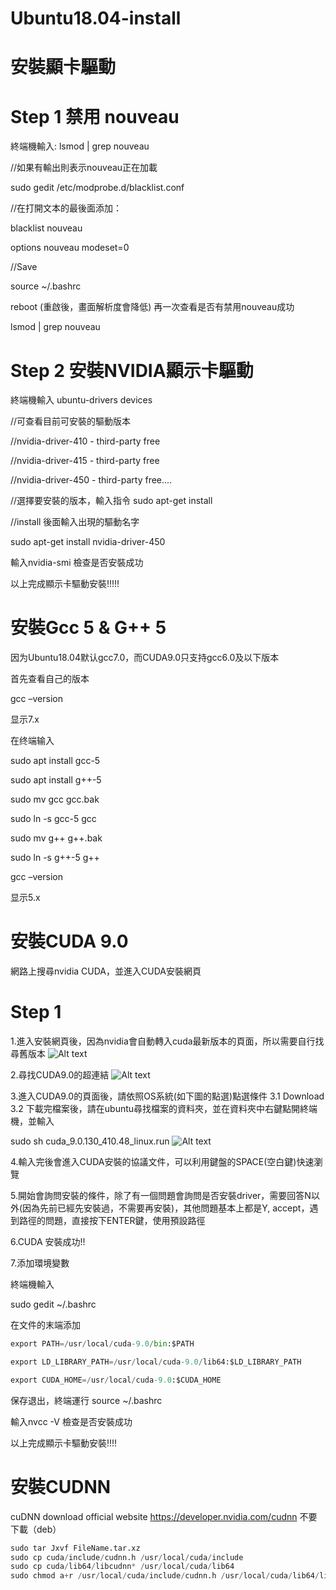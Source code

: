 # Ubuntu18.04-install


# 安裝顯卡驅動
# Step 1 禁用 nouveau

終端機輸入:
lsmod | grep nouveau

//如果有輸出則表示nouveau正在加載

sudo gedit /etc/modprobe.d/blacklist.conf

//在打開文本的最後面添加：

blacklist nouveau

options nouveau modeset=0

//Save

source ~/.bashrc

reboot
(重啟後，畫面解析度會降低)
再一次查看是否有禁用nouveau成功

lsmod | grep nouveau

# Step 2 安裝NVIDIA顯示卡驅動
終端機輸入
ubuntu-drivers devices

//可查看目前可安裝的驅動版本

//nvidia-driver-410 - third-party free

//nvidia-driver-415 - third-party free

//nvidia-driver-450 - third-party free....

//選擇要安裝的版本，輸入指令 sudo apt-get install

//install 後面輸入出現的驅動名字



sudo apt-get install nvidia-driver-450

輸入nvidia-smi 檢查是否安裝成功

以上完成顯示卡驅動安裝!!!!!

# 安裝Gcc 5 & G++ 5
因为Ubuntu18.04默认gcc7.0，而CUDA9.0只支持gcc6.0及以下版本

首先查看自己的版本

gcc –version

显示7.x

在终端输入

sudo apt install gcc-5 

sudo apt install g++-5

sudo mv gcc gcc.bak

sudo ln -s gcc-5 gcc

sudo mv g++ g++.bak

sudo ln -s g++-5 g++

gcc –version

显示5.x


# 安裝CUDA 9.0
網路上搜尋nvidia CUDA，並進入CUDA安裝網頁

# Step 1
1.進入安裝網頁後，因為nvidia會自動轉入cuda最新版本的頁面，所以需要自行找尋舊版本
![Alt text](1.PNG?raw=true "Title")

2.尋找CUDA9.0的超連結
![Alt text](2.png?raw=true "Title")

3.進入CUDA9.0的頁面後，請依照OS系統(如下圖的點選)點選條件
3.1 Download
3.2 下載完檔案後，請在ubuntu尋找檔案的資料夾，並在資料夾中右鍵點開終端機，並輸入

sudo sh cuda_9.0.130_410.48_linux.run
![Alt text](3.png?raw=true "Title")

4.輸入完後會進入CUDA安裝的協議文件，可以利用鍵盤的SPACE(空白鍵)快速瀏覽

5.開始會詢問安裝的條件，除了有一個問題會詢問是否安裝driver，需要回答N以外(因為先前已經先安裝過，不需要再安裝)，其他問題基本上都是Y, accept，遇到路徑的問題，直接按下ENTER鍵，使用預設路徑

6.CUDA 安裝成功!!

7.添加環境變數

終端機輸入

sudo gedit ~/.bashrc

在文件的末端添加
```python
export PATH=/usr/local/cuda-9.0/bin:$PATH

export LD_LIBRARY_PATH=/usr/local/cuda-9.0/lib64:$LD_LIBRARY_PATH

export CUDA_HOME=/usr/local/cuda-9.0:$CUDA_HOME
```
保存退出，終端運行 source ~/.bashrc

輸入nvcc -V 檢查是否安裝成功

以上完成顯示卡驅動安裝!!!!

# 安裝CUDNN 
cuDNN download official website
https://developer.nvidia.com/cudnn
不要下載（deb）

```python
sudo tar Jxvf FileName.tar.xz
sudo cp cuda/include/cudnn.h /usr/local/cuda/include
sudo cp cuda/lib64/libcudnn* /usr/local/cuda/lib64
sudo chmod a+r /usr/local/cuda/include/cudnn.h /usr/local/cuda/lib64/libcudnn*'
```
